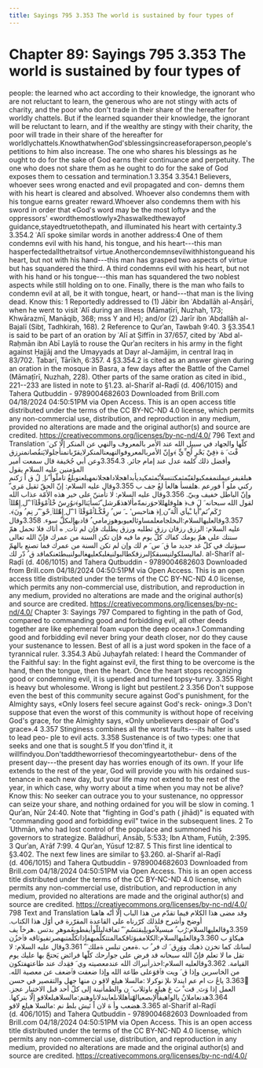 ```yaml
---
title: Sayings 795 3.353 The world is sustained by four types of
---
```

# Chapter 89: Sayings 795 3.353 The world is sustained by four types of
people: the learned who act according to their knowledge, the ignorant
who are not reluctant to learn, the generous who are not stingy with
acts of charity, and the poor who don't trade in their share of the
hereafter for worldly chattels. But if the learned squander their
knowledge, the ignorant will be reluctant to learn, and if the wealthy
are stingy with their charity, the poor will trade in their share of the
hereafter for
worldlychattels.KnowthatwhenGod'sblessingsincreaseforaperson,people's
petitions to him also increase. The one who shares his blessings as he
ought to do for the sake of God earns their continuance and perpetuity.
The one who does not share them as he ought to do for the sake of God
exposes them to cessation and termination.1 3.354 3.354.1 Believers,
whoever sees wrong enacted and evil propagated and con- demns them with
his heart is cleared and absolved. Whoever also condemns them with his
tongue earns greater reward.Whoever also condemns them with his sword in
order that «God's word may be the most lofty» and the oppressors'
«wordthemostlowly»2haswalkedthewayof guidance,stayedtruetothepath, and
illuminated his heart with certainty.3 3.354.2 ʿAlī spoke similar words
in another address:4 One of them condemns evil with his hand, his
tongue, and his heart---this man hasperfectedallthetraitsof
virtue.Anothercondemnsevilwithhistongueand his heart, but not with his
hand---this man has grasped two aspects of virtue but has squandered the
third. A third condemns evil with his heart, but not with his hand or
his tongue---this man has squandered the two noblest aspects while still
holding on to one. Finally, there is the man who fails to condemn evil
at all, be it with tongue, heart, or hand---that man is the living dead.
Know this: 1 Reportedly addressed to (1) Jābir ibn ʿAbdallāh al-Anṣārī,
when he went to visit ʿAlī during an illness (Māmaṭīrī, Nuzhah, 173;
Khwārazmī, Manāqib, 368; mss Y and H); and/or (2) Jarīr ibn ʿAbdallāh
al-Bajalī (Sibṭ, Tadhkirah, 168). 2 Reference to Qurʾan, Tawbah 9:40. 3
§3.354.1 is said to be part of an oration by ʿAlī at Ṣiffīn in 37/657,
cited by ʿAbd al-Raḥmān ibn Abī Laylā to rouse the Qurʾan reciters in
his army in the fight against Ḥajjāj and the Umayyads at Dayr
al-Jamājim, in central Iraq in 83/702. Ṭabarī, Tārīkh, 6:357. 4 §3.354.2
is cited as an answer given during an oration in the mosque in Basra, a
few days after the Battle of the Camel (Māmaṭīrī, Nuzhah, 228). Other
parts of the same oration as cited in ibid., 221--233 are listed in note
to §1.23. al-Sharīf al-Raḍī (d. 406/1015) and Tahera Qutbuddin -
9789004682603 Downloaded from Brill.com 04/18/2024 04:50:51PM via Open
Access. This is an open access title distributed under the terms of the
CC BY-NC-ND 4.0 license, which permits any non-commercial use,
distribution, and reproduction in any medium, provided no alterations
are made and the original author(s) and source are credited.
https://creativecommons.org/licenses/by-nc-nd/4.0/ 796 Text and
Translation كلّها والجهاد في سبيل الله عند الأمر بالمعروف والنهي عن
المنكر إلّا كن َ فْث َ ة ﴿فِيْ بَحْرٍ لُج ِّيٍّ ﴾وإنّ
الأمربالمعروفوالنهيعنالمنكرلايقرّبانمنأجلولايَنقُصانمنرزق وأفضل ذلك كلمة
عدل عند إمام جائر. 3.354.3وعن أبي جُحَيفة قال سمعت أمير المؤمنين عليه
السلام يقول
هبلقبفرعيملنمفمكبولقبّمثمكتنسلأبّمثمكيديأبداهجلاداهجلانمهيلعنوبلغُ تاملّوأ
ّنإ ِ لُ ق اً رَكنم ركني ملو اً فورعم .هلفسأ هالعأ لعُ جف ب 3.355وقال عليه
السلام: إنّ الحقّ ثقيل مَري ّ وإنّ الباطل خفيف وبيّ. 3.356وقال عليه السلام:
لا تأمننّ على خير هذه الأمّة عذاب الله لقول الله سبحانه َ لَ ف﴿
هلوقلهللاحوَرنمةّمألاهذهّرشل ّنَسأيَتالو﴾نوُرِسَٰ خْلٱُمْوَقْلٱا َ ّل ِإِهّٰللٱَ رْكَم ُنَم
ْأَيا ـْياَي اَلُهَ ّن ِإ﴿ هناحبس ٔ ـ َ س ُ رِفَٰكْـلٱُمْوَقْلٱ ا َ ّل ِإِهّٰللٱ ِحْو َ ّر
نِم ُ ونَ﴾. 3.357وقالعليهالسلام:البخلجامعلمساوئالعيوبوهوزِمامي ُ قادبهإلىكلّ
سوء. 3.358وقال عليه السلام: الرزق رزقان رزق تطلبه ورزق يطلبك فإن لم تأت
ِ ه أتاك فلا تحمل همّ سنتك على همّ يومك كفاك كلّ يوم ما فيه فإن تكن السنة
من عمرك فإنّ الله تعالى سيؤتيك في كلّ غد جديد ما ق َ س َ م لك وإن لم تكن
السنة من عمرك فما تصنع بالهمّ
لماليسلكولنيسبقكإلىرزقكطالبولنيغلبكعليهغالبولنيبطئعنكماقد ق ُ دّر لك.
al-Sharīf al-Raḍī (d. 406/1015) and Tahera Qutbuddin - 9789004682603
Downloaded from Brill.com 04/18/2024 04:50:51PM via Open Access. This is
an open access title distributed under the terms of the CC BY-NC-ND 4.0
license, which permits any non-commercial use, distribution, and
reproduction in any medium, provided no alterations are made and the
original author(s) and source are credited.
https://creativecommons.org/licenses/by-nc-nd/4.0/ Chapter 3: Sayings
797 Compared to fighting in the path of God, compared to commanding good
and forbidding evil, all other deeds together are like ephemeral foam
«upon the deep ocean».1 Commanding good and forbidding evil never bring
your death closer, nor do they cause your sustenance to lessen. Best of
all is a just word spoken in the face of a tyrannical ruler. 3.354.3 Abū
Juḥayfah related: I heard the Commander of the Faithful say: In the
fight against evil, the first thing to be overcome is the hand, then the
tongue, then the heart. Once the heart stops recognizing good or
condemning evil, it is upended and turned topsy-turvy. 3.355 Right is
heavy but wholesome. Wrong is light but pestilent.2 3.356 Don't suppose
even the best of this community secure against God's punishment, for the
Almighty says, «Only losers feel secure against God's reck- oning».3
Don't suppose that even the worst of this community is without hope of
receiving God's grace, for the Almighty says, «Only unbelievers despair
of God's grace».4 3.357 Stinginess combines all the worst faults---its
halter is used to lead peo- ple to evil acts. 3.358 Sustenance is of two
types: one that seeks and one that is sought.5 If you don'tfind it, it
willfindyou.Don'taddtheworriesof thecomingyeartothebur- dens of the
present day---the present day has worries enough of its own. If your
life extends to the rest of the year, God will provide you with his
ordained sus- tenance in each new day, but your life may not extend to
the rest of the year, in which case, why worry about a time when you may
not be alive? Know this: No seeker can outrace you to your sustenance,
no oppressor can seize your share, and nothing ordained for you will be
slow in coming. 1 Qurʾan, Nūr 24:40. Note that "fighting in God's path (
jihād)" is equated with "commanding good and forbidding evil" twice in
the subsequent lines. 2 To ʿUthmān, who had lost control of the populace
and summoned his governors to strategize. Balādhurī, Ansāb, 5:533; Ibn
Aʿtham, Futūḥ, 2:395. 3 Qurʾan, Aʿrāf 7:99. 4 Qurʾan, Yūsuf 12:87. 5
This first line identical to §3.402. The next few lines are similar to
§3.260. al-Sharīf al-Raḍī (d. 406/1015) and Tahera Qutbuddin -
9789004682603 Downloaded from Brill.com 04/18/2024 04:50:51PM via Open
Access. This is an open access title distributed under the terms of the
CC BY-NC-ND 4.0 license, which permits any non-commercial use,
distribution, and reproduction in any medium, provided no alterations
are made and the original author(s) and source are credited.
https://creativecommons.org/licenses/by-nc-nd/4.0/ 798 Text and
Translation وقد مضى هذا الكلام فيما تقدّم من هذا الباب إلّا أنّه هاهنا أوضح
وأشرح فلذلك كرّرناه على القاعدة المقرّرة في أوّل هذا الكتاب.
3.359وقالعليهالسلام:رُب ُ مبسيلاًمويلِبقتسُم َ ّ تماقةليللّوأيفطوبغَموهرِ بدتس
.هرخآ يف هيكاوَ ب
3.360وقالعليهالسلام:الكلامفيوَثاقكمالمتتكلّمبهفإذاتكلّمتبهصرتفيوثاقه فٱخزُن
لسانك كما تخزن ذهبك ووَرِق َ ك فر ُ ب .ةمعن تبلس ةملك َ ّ 3.361وقال عليه
السلام: لا تقل ما لا تعلم فإنّ الله سبحانه قد فرض على جوارحك كلّها فرائض
يَحتجّ بها عليك يوم القيامة. 3.362وقالعليه السلام:احذرأنيراك الله
عندمعصيته وي َ فقِدك عند طاعتهفتكون من الخاسرين وإذا ق َ ويت فٱقوَعلى طاعة
الله وإذا ضعفت فٱضعف عن معصية الله. 3.363ِ ياعُ ت ام عم ايندلا ىلإ نوكرلا
:مالسلا هيلع لاقو ن منها جهل والتقصير في حسن العمل إذا وَث ِ قت ْ بَ غ
هيلع باوثلاب َ ن والطمأنينة إلى كلّ أحد قبل الاختبار عجز. 3.364هدنعاملانُ
يالواهيفاّلإىصعيالهّنأهللاىلعايندلاناوهنم:مالسلاهيلعلاقو إلّا بتركها.
3.365.هضعب وأ هَ لان اً ئيش بلط نم :مالسلا هيلع لاقو al-Sharīf al-Raḍī
(d. 406/1015) and Tahera Qutbuddin - 9789004682603 Downloaded from
Brill.com 04/18/2024 04:50:51PM via Open Access. This is an open access
title distributed under the terms of the CC BY-NC-ND 4.0 license, which
permits any non-commercial use, distribution, and reproduction in any
medium, provided no alterations are made and the original author(s) and
source are credited. https://creativecommons.org/licenses/by-nc-nd/4.0/